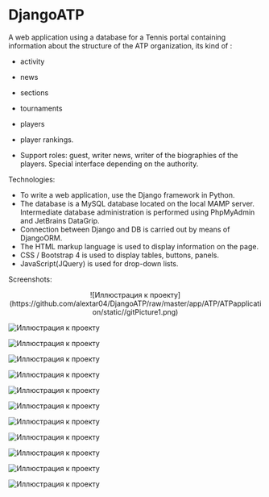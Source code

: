 # DjangoATP
A web application using a database for a Tennis portal containing information about the structure of the ATP organization, its kind of :
- activity
- news
- sections
- tournaments
- players
- player rankings. 

- Support roles: guest, writer news, writer of the biographies of the players. Special interface depending on the authority.

Technologies:
- To write a web application, use the Django framework in Python. 
- The database is a MySQL database located on the local MAMP server. Intermediate database administration is performed using PhpMyAdmin and JetBrains DataGrip.
- Connection between Django and DB is carried out by means of DjangoORM.
- The HTML markup language is used to display information on the page. 
- CSS / Bootstrap 4 is used to display tables, buttons, panels.
- JavaScript(JQuery) is used for drop-down lists.

Screenshots:

<p align="center">
![Иллюстрация к проекту](https://github.com/alextar04/DjangoATP/raw/master/app/ATP/ATPapplication/static//gitPicture1.png)
</p>

![Иллюстрация к проекту](https://github.com/alextar04/DjangoATP/raw/master/app/ATP/ATPapplication/static//gitPicture2.png)

![Иллюстрация к проекту](https://github.com/alextar04/DjangoATP/raw/master/app/ATP/ATPapplication/static//gitPicture3.png)

![Иллюстрация к проекту](https://github.com/alextar04/DjangoATP/raw/master/app/ATP/ATPapplication/static//gitPicture4.png)

![Иллюстрация к проекту](https://github.com/alextar04/DjangoATP/raw/master/app/ATP/ATPapplication/static//gitPicture5.png)

![Иллюстрация к проекту](https://github.com/alextar04/DjangoATP/raw/master/app/ATP/ATPapplication/static//gitPicture6.png)

![Иллюстрация к проекту](https://github.com/alextar04/DjangoATP/raw/master/app/ATP/ATPapplication/static//gitPicture7.png)

![Иллюстрация к проекту](https://github.com/alextar04/DjangoATP/raw/master/app/ATP/ATPapplication/static//gitPicture8.png)

![Иллюстрация к проекту](https://github.com/alextar04/DjangoATP/raw/master/app/ATP/ATPapplication/static//gitPicture9.png)

![Иллюстрация к проекту](https://github.com/alextar04/DjangoATP/raw/master/app/ATP/ATPapplication/static//gitPicture10.png)

![Иллюстрация к проекту](https://github.com/alextar04/DjangoATP/raw/master/app/ATP/ATPapplication/static//gitPicture11.png)

![Иллюстрация к проекту](https://github.com/alextar04/DjangoATP/raw/master/app/ATP/ATPapplication/static//gitPicture12.png)

